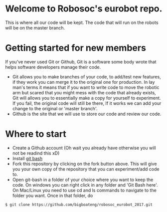 # Welcome to Robosoc's eurobot repo.
This is where all our code will be kept. The code that will run on the robots will be on the master branch.

# Getting started for new members
If you've never used Git or Github, Git is a software some body wrote that helps software developers manage their code.
* Git allows you to make branches of your code, to add/test new features, if they work you can merge it to the original one for production. In lay man's terms it means that if you want to write code to move the robotic arm but scared that you might mess with the code that already exists, Git will allows you to essentially make a copy for yourself to experiment. If you fail, the original code will still be there, If it works we can add your change to the original or 'master branch'.
* Github is the site that we will use to store our code and review our code.

# Where to start
* Create a Github account (Oh wait you already have otherwise you will not be readind this xD)
* Install [git bash](https://git-for-windows.github.io/)
* Fork this repository by clicking on the fork button above. This will give you your own copy of the repository that you can experiment/add code to.
* Open git-bash in a folder of your choice where you want to keep the code. On windows you can right click in any folder and 'Git Bash here'. On Mac/Linux you need to use cd and ls commands to navigate to the folder you want. Once in that folder, do
```sh
$ git clone https://github.com/bigboateng/robosoc_eurobot_2017.git
```
